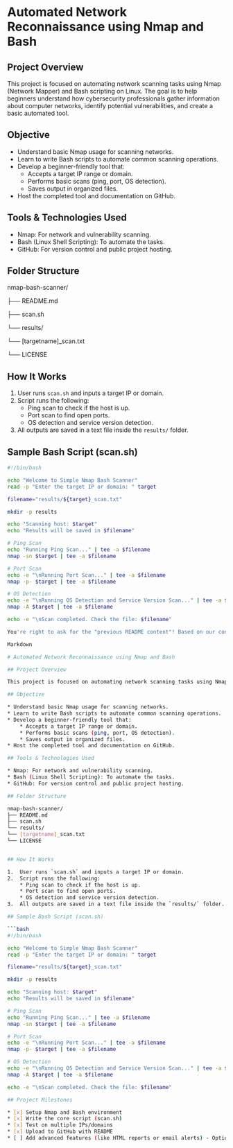# Automated Network Reconnaissance using Nmap and Bash

## Project Overview

This project is focused on automating network scanning tasks using Nmap (Network Mapper) and Bash scripting on Linux. The goal is to help beginners understand how cybersecurity professionals gather information about computer networks, identify potential vulnerabilities, and create a basic automated tool.

## Objective

* Understand basic Nmap usage for scanning networks.
* Learn to write Bash scripts to automate common scanning operations.
* Develop a beginner-friendly tool that:
    * Accepts a target IP range or domain.
    * Performs basic scans (ping, port, OS detection).
    * Saves output in organized files.
* Host the completed tool and documentation on GitHub.

## Tools & Technologies Used

* Nmap: For network and vulnerability scanning.
* Bash (Linux Shell Scripting): To automate the tasks.
* GitHub: For version control and public project hosting.

## Folder Structure
nmap-bash-scanner/

├── README.md

├── scan.sh

└── results/

└── [targetname]_scan.txt

└── LICENSE

## How It Works

1.  User runs `scan.sh` and inputs a target IP or domain.
2.  Script runs the following:
    * Ping scan to check if the host is up.
    * Port scan to find open ports.
    * OS detection and service version detection.
3.  All outputs are saved in a text file inside the `results/` folder.

## Sample Bash Script (scan.sh)

```bash
#!/bin/bash

echo "Welcome to Simple Nmap Bash Scanner"
read -p "Enter the target IP or domain: " target

filename="results/${target}_scan.txt"

mkdir -p results

echo "Scanning host: $target"
echo "Results will be saved in $filename"

# Ping Scan
echo "Running Ping Scan..." | tee -a $filename
nmap -sn $target | tee -a $filename

# Port Scan
echo -e "\nRunning Port Scan..." | tee -a $filename
nmap -p- $target | tee -a $filename

# OS Detection
echo -e "\nRunning OS Detection and Service Version Scan..." | tee -a $filename
nmap -A $target | tee -a $filename

echo -e "\nScan completed. Check the file: $filename"

You're right to ask for the "previous README content"! Based on our conversation and the PDF you provided, here's the content you should copy and paste into your README.md file:

Markdown

# Automated Network Reconnaissance using Nmap and Bash

## Project Overview

This project is focused on automating network scanning tasks using Nmap (Network Mapper) and Bash scripting on Linux. The goal is to help beginners understand how cybersecurity professionals gather information about computer networks, identify potential vulnerabilities, and create a basic automated tool.

## Objective

* Understand basic Nmap usage for scanning networks.
* Learn to write Bash scripts to automate common scanning operations.
* Develop a beginner-friendly tool that:
    * Accepts a target IP range or domain.
    * Performs basic scans (ping, port, OS detection).
    * Saves output in organized files.
* Host the completed tool and documentation on GitHub.

## Tools & Technologies Used

* Nmap: For network and vulnerability scanning.
* Bash (Linux Shell Scripting): To automate the tasks.
* GitHub: For version control and public project hosting.

## Folder Structure

nmap-bash-scanner/
├── README.md
├── scan.sh
└── results/
└── [targetname]_scan.txt
└── LICENSE


## How It Works

1.  User runs `scan.sh` and inputs a target IP or domain.
2.  Script runs the following:
    * Ping scan to check if the host is up.
    * Port scan to find open ports.
    * OS detection and service version detection.
3.  All outputs are saved in a text file inside the `results/` folder.

## Sample Bash Script (scan.sh)

```bash
#!/bin/bash

echo "Welcome to Simple Nmap Bash Scanner"
read -p "Enter the target IP or domain: " target

filename="results/${target}_scan.txt"

mkdir -p results

echo "Scanning host: $target"
echo "Results will be saved in $filename"

# Ping Scan
echo "Running Ping Scan..." | tee -a $filename
nmap -sn $target | tee -a $filename

# Port Scan
echo -e "\nRunning Port Scan..." | tee -a $filename
nmap -p- $target | tee -a $filename

# OS Detection
echo -e "\nRunning OS Detection and Service Version Scan..." | tee -a $filename
nmap -A $target | tee -a $filename

echo -e "\nScan completed. Check the file: $filename"

## Project Milestones

* [x] Setup Nmap and Bash environment
* [x] Write the core script (scan.sh)
* [x] Test on multiple IPs/domains
* [x] Upload to GitHub with README
* [ ] Add advanced features (like HTML reports or email alerts) - Optional
